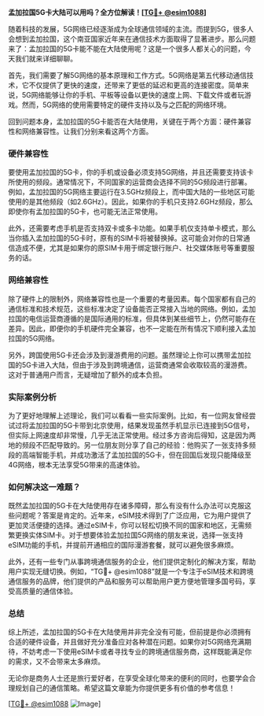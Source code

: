 **孟加拉国5G卡大陆可以用吗？全方位解读！[[TG💪+ @esim1088](https://t.me/s/esim1088)]**

随着科技的发展，5G网络已经逐渐成为全球通信领域的主流。而提到5G，很多人会想到孟加拉国，这个南亚国家近年来在通信技术方面取得了显著进步。那么问题来了：孟加拉国的5G卡能不能在大陆使用呢？这是一个很多人都关心的问题，今天我们就来详细聊聊。

首先，我们需要了解5G网络的基本原理和工作方式。5G网络是第五代移动通信技术，它不仅提供了更快的速度，还带来了更低的延迟和更高的连接密度。简单来说，5G网络能够让你的手机、平板等设备以更快的速度上网、下载文件或者玩游戏。然而，5G网络的使用需要特定的硬件支持以及与之匹配的网络环境。

回到问题本身，孟加拉国的5G卡能否在大陆使用，关键在于两个方面：硬件兼容性和网络兼容性。让我们分别来看这两个方面。

### 硬件兼容性

要使用孟加拉国的5G卡，你的手机或设备必须支持5G网络，并且还需要支持该卡所使用的频段。通常情况下，不同国家的运营商会选择不同的5G频段进行部署。例如，孟加拉国的5G网络主要运行在3.5GHz频段上，而中国大陆的一些地区可能使用的是其他频段（如2.6GHz）。因此，如果你的手机只支持2.6GHz频段，那么即使你有孟加拉国的5G卡，也可能无法正常使用。

此外，还需要考虑手机是否支持双卡或多卡功能。如果手机仅支持单卡模式，那么当你插入孟加拉国的5G卡时，原有的SIM卡将被替换掉。这可能会对你的日常通信造成不便，尤其是如果你的原SIM卡用于绑定银行账户、社交媒体账号等重要服务的话。

### 网络兼容性

除了硬件上的限制外，网络兼容性也是一个重要的考量因素。每个国家都有自己的通信标准和技术规范，这些标准决定了设备能否正常接入当地的网络。例如，孟加拉国的电信运营商遵循的是国际通用的标准，但具体到某些细节上，仍然可能存在差异。因此，即便你的手机硬件完全兼容，也不一定能在所有情况下顺利接入孟加拉国的5G网络。

另外，跨国使用5G卡还会涉及到漫游费用的问题。虽然理论上你可以携带孟加拉国的5G卡进入大陆，但由于涉及到跨境通信，运营商通常会收取较高的漫游费。这对于普通用户而言，无疑增加了额外的成本负担。

### 实际案例分析

为了更好地理解上述理论，我们可以看看一些实际案例。比如，有一位网友曾经尝试过将孟加拉国的5G卡带到北京使用，结果发现虽然手机显示已连接到5G信号，但实际上网速度却非常慢，几乎无法正常使用。经过多方咨询后得知，这是因为两地的频段不匹配导致的。另一位朋友则分享了自己的经验：他购买了一张支持多频段的高端智能手机，并成功激活了孟加拉国的5G卡，但在回国后发现只能降级至4G网络，根本无法享受5G带来的高速体验。

### 如何解决这一难题？

既然孟加拉国的5G卡在大陆使用存在诸多障碍，那么有没有什么办法可以克服这些问题呢？答案是肯定的。近年来，eSIM技术得到了广泛应用，它为用户提供了更加灵活便捷的选择。通过eSIM卡，你可以轻松切换不同的国家和地区，无需频繁更换实体SIM卡。对于想要体验孟加拉国5G网络的朋友来说，选择一张支持eSIM功能的手机，并提前开通相应的国际漫游套餐，就可以避免很多麻烦。

此外，还有一些专门从事跨境通信服务的企业，他们提供定制化的解决方案，帮助用户实现无缝切换。例如，“TG💪+ @esim1088”就是一个专注于eSIM技术和跨境通信服务的品牌，他们提供的产品和服务可以帮助用户更方便地管理多国号码，享受高质量的通信体验。

### 总结

综上所述，孟加拉国的5G卡在大陆使用并非完全没有可能，但前提是你必须拥有合适的硬件设备，并且做好充分准备应对各种潜在问题。如果你对5G网络充满期待，不妨考虑一下使用eSIM卡或者寻找专业的跨境通信服务商，这样既能满足你的需求，又不会带来太多麻烦。

无论你是商务人士还是旅行爱好者，在享受全球化带来的便利的同时，也要学会合理规划自己的通信策略。希望这篇文章能为你提供更多有价值的参考信息！

[[TG💪+ @esim1088](https://t.me/s/esim1088) ![Image](https://i.postimg.cc/4NQfJmqS/Snipaste-2025-05-13-00-14-12.png)]